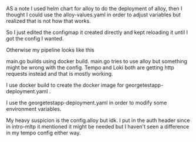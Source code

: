 AS a note I used helm chart for alloy to do the deployment of alloy, then I thought I could use the alloy-values.yaml in order to adjust variables but realized that is not how that works.

So I just edited the configmap it created directly and kept reloading it until I got the config I wanted. 

Otherwise my pipeline looks like this 

main.go builds using docker build. 
main.go tries to use alloy but something might be wrong with the config. Tempo and Loki both are getting http requests instead and that is mostly working. 

I use docker build to create the docker image for georgetestapp-deployment.yaml .

I use the georgetestapp-deployment.yaml in order to modify some environment variables. 

My heavy suspicion is the config.alloy but idk. I put in the auth header since in intro-mltp it mentioned it might be needed but I haven't seen a difference in my tempo config either way. 
